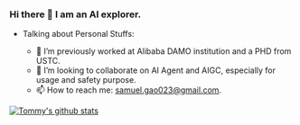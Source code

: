 ### Hi there 👋 I am an AI explorer.

- Talking about Personal Stuffs:

  - 🔭 I’m previously worked at Alibaba DAMO institution and a PHD from USTC.
  - 👯 I’m looking to collaborate on AI Agent and AIGC, especially for usage and safety purpose.
  - 📫 How to reach me: samuel.gao023@gmail.com.


[![Tommy's github stats](https://github-readme-stats.vercel.app/api?username=tomguluson92&show_icons=true&theme=radical)](https://github.com/anuraghazra/github-readme-stats)
